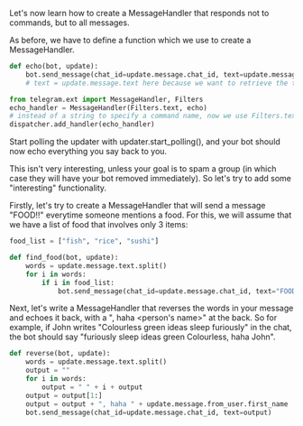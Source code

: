 Let's now learn how to create a MessageHandler that responds not to commands, but to all messages.

As before, we have to define a function which we use to create a MessageHandler. 

```python
def echo(bot, update):
    bot.send_message(chat_id=update.message.chat_id, text=update.message.text)
    # text = update.message.text here because we want to retrieve the text from the original message and send the same thing back

from telegram.ext import MessageHandler, Filters
echo_handler = MessageHandler(Filters.text, echo)
# instead of a string to specify a command name, now we use Filters.text to filter out all text based messages
dispatcher.add_handler(echo_handler)
```

Start polling the updater with updater.start_polling(), and your bot should now echo everything you say back to you.

This isn't very interesting, unless your goal is to spam a group (in which case they will have your bot removed immediately). 
So let's try to add some "interesting" functionality.

Firstly, let's try to create a MessageHandler that will send a message "FOOD!!" everytime someone mentions a food. For this, we will assume that we have a list of food that involves only 3 items:

```python
food_list = ["fish", "rice", "sushi"]

def find_food(bot, update):
    words = update.message.text.split()
    for i in words:
        if i in food_list:
            bot.send_message(chat_id=update.message.chat_id, text="FOOD!!")
```

Next, let's write a MessageHandler that reverses the words in your message and echoes it back, with a ", haha &lt;person's name&gt;" at the back. So for example, if John writes "Colourless green ideas sleep furiously" in the chat, the bot should say "furiously sleep ideas green Colourless, haha John".

```python
def reverse(bot, update):
    words = update.message.text.split()
    output = ""
    for i in words:
        output = " " + i + output
    output = output[1:]
    output = output + ", haha " + update.message.from_user.first_name
    bot.send_message(chat_id=update.message.chat_id, text=output)
```
